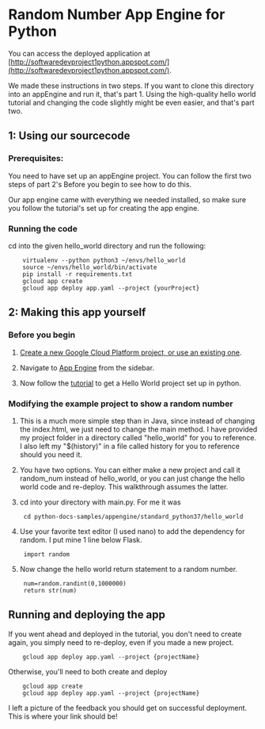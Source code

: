 # Random Number App Engine for Python

You can access the deployed application at [http://softwaredevproject1python.appspot.com/](http://softwaredevproject1python.appspot.com/).

We made these instructions in two steps. If you want to clone this directory into an appEngine and run it, that's part 1. Using the high-quality hello world tutorial and changing the code slightly might be even easier, and that's part two.

## 1: Using our sourcecode

### Prerequisites:

You need to have set up an appEngine project. You can follow the first two steps of part 2's Before you begin to see how to do this.

Our app engine came with everything we needed installed, so make sure you follow the tutorial's set up for creating the app engine.

### Running the code

cd into the given hello_world directory and run the following:

        virtualenv --python python3 ~/envs/hello_world
        source ~/envs/hello_world/bin/activate
        pip install -r requirements.txt
        gcloud app create
        gcloud app deploy app.yaml --project {yourProject}

## 2: Making this app yourself

### Before you begin

1. [Create a new Google Cloud Platform project, or use an existing one](https://console.cloud.google.com/project).

1. Navigate to [App Engine](https://console.cloud.google.com/appengine) from the sidebar.

1. Now follow the [tutorial](https://codelabs.developers.google.com/codelabs/cloud-app-engine-python/index.html?index=..%2F..index) to get a Hello World project set up in python.

### Modifying the example project to show a random number

1. This is a much more simple step than in Java, since instead of changing the index.html, we just need to change the main method. I have provided my project folder in a directory called "hello_world" for you to reference. I also left my "$(history)" in a file called history for you to reference should you need it.

1. You have two options. You can either make a new project and call it random_num instead of hello_world, or you can just change the hello world code and re-deploy. This walkthrough assumes the latter.

1. cd into your directory with main.py. For me it was

        cd python-docs-samples/appengine/standard_python37/hello_world

1. Use your favorite text editor (I used nano) to add the dependency for random. I put mine 1 line below Flask.

        import random

1. Now change the hello world return statement to a random number.

        num=random.randint(0,1000000)
        return str(num)

## Running and deploying the app

If you went ahead and deployed in the tutorial, you don't need to create again, you simply need to re-deploy, even if you made a new project.

        gcloud app deploy app.yaml --project {projectName}

Otherwise, you'll need to both create and deploy

        gcloud app create
        gcloud app deploy app.yaml --project {projectName}

I left a picture of the feedback you should get on successful deployment. This is where your link should be!
